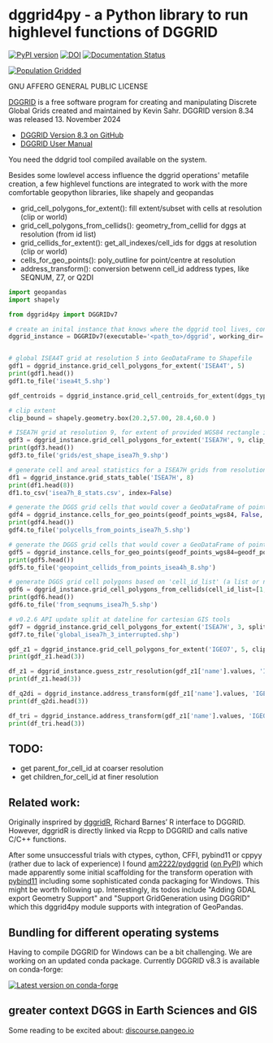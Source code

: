 # dggrid4py - a Python library to run highlevel functions of DGGRID

[![PyPI version](https://badge.fury.io/py/dggrid4py.svg)](https://badge.fury.io/py/dggrid4py) [![DOI](https://zenodo.org/badge/295495597.svg)](https://zenodo.org/badge/latestdoi/295495597) [![Documentation Status](https://readthedocs.org/projects/dggrid4py/badge/?version=latest)](https://dggrid4py.readthedocs.io/en/latest/?badge=latest)

[![Population Gridded](day-04-hexa.png)](https://twitter.com/allixender/status/1324055326111485959)

GNU AFFERO GENERAL PUBLIC LICENSE

[DGGRID](https://www.discreteglobalgrids.org/software/) is a free software program for creating and manipulating Discrete Global Grids created and maintained by Kevin Sahr. DGGRID version 8.34 was released 13. November 2024

- [DGGRID Version 8.3 on GitHub](https://github.com/sahrk/DGGRID)
- [DGGRID User Manual](https://github.com/sahrk/DGGRID/blob/d08e10d761f7bedd72a253ab1057458f339de51e/dggridManualV81b.pdf)

You need the ddgrid tool compiled available on the system.

Besides some lowlevel access influence the dggrid operations' metafile creation, a few highlevel functions are integrated to work with the more comfortable geopython libraries, like shapely and geopandas

- grid_cell_polygons_for_extent(): fill extent/subset with cells at resolution (clip or world)
- grid_cell_polygons_from_cellids(): geometry_from_cellid for dggs at resolution (from id list)
- grid_cellids_for_extent(): get_all_indexes/cell_ids for dggs at resolution (clip or world)
- cells_for_geo_points(): poly_outline for point/centre at resolution
- address_transform():  conversion betwenn cell_id address types, like SEQNUM, Z7, or Q2DI


```python
import geopandas
import shapely

from dggrid4py import DGGRIDv7

# create an inital instance that knows where the dggrid tool lives, configure temp workspace and log/stdout output
dggrid_instance = DGGRIDv7(executable='<path_to>/dggrid', working_dir='.', capture_logs=False, silent=False, tmp_geo_out_legacy=False, debug=False)


# global ISEA4T grid at resolution 5 into GeoDataFrame to Shapefile
gdf1 = dggrid_instance.grid_cell_polygons_for_extent('ISEA4T', 5)
print(gdf1.head())
gdf1.to_file('isea4t_5.shp')

gdf_centroids = dggrid_instance.grid_cell_centroids_for_extent(dggs_type='ISEA7H', resolution=4, mixed_aperture_level=None, clip_geom=None)

# clip extent
clip_bound = shapely.geometry.box(20.2,57.00, 28.4,60.0 )

# ISEA7H grid at resolution 9, for extent of provided WGS84 rectangle into GeoDataFrame to Shapefile
gdf3 = dggrid_instance.grid_cell_polygons_for_extent('ISEA7H', 9, clip_geom=est_bound)
print(gdf3.head())
gdf3.to_file('grids/est_shape_isea7h_9.shp')

# generate cell and areal statistics for a ISEA7H grids from resolution 0 to 8 (return a pandas DataFrame)
df1 = dggrid_instance.grid_stats_table('ISEA7H', 8)
print(df1.head(8))
df1.to_csv('isea7h_8_stats.csv', index=False)

# generate the DGGS grid cells that would cover a GeoDataFrame of points, return Polygons with cell IDs as GeoDataFrame
gdf4 = dggrid_instance.cells_for_geo_points(geodf_points_wgs84, False, 'ISEA7H', 5)
print(gdf4.head())
gdf4.to_file('polycells_from_points_isea7h_5.shp')

# generate the DGGS grid cells that would cover a GeoDataFrame of points, return cell IDs added as column to the points GDF
gdf5 = dggrid_instance.cells_for_geo_points(geodf_points_wgs84=geodf_points_wgs84, cell_ids_only=True, dggs_type='ISEA4H', resolution=8)
print(gdf5.head())
gdf5.to_file('geopoint_cellids_from_points_isea4h_8.shp')

# generate DGGS grid cell polygons based on 'cell_id_list' (a list or np.array of provided cell_ids)
gdf6 = dggrid_instance.grid_cell_polygons_from_cellids(cell_id_list=[1, 4, 8], 'ISEA7H', 5)
print(gdf6.head())
gdf6.to_file('from_seqnums_isea7h_5.shp')

# v0.2.6 API update split at dateline for cartesian GIS tools
gdf7 = dggrid_instance.grid_cell_polygons_for_extent('ISEA7H', 3, split_dateline=True)
gdf7.to_file('global_isea7h_3_interrupted.shp')

gdf_z1 = dggrid_instance.grid_cell_polygons_for_extent('IGEO7', 5, clip_geom=est_bound, output_address_type='Z7_STRING')
print(gdf_z1.head(3))

df_z1 = dggrid_instance.guess_zstr_resolution(gdf_z1['name'].values, 'IGEO7', input_address_type='Z7_STRING')
print(df_z1.head(3))

df_q2di = dggrid_instance.address_transform(gdf_z1['name'].values, 'IGEO7', 5, input_address_type='Z7_STRING', output_address_type='Q2DI')
print(df_q2di.head(3))

df_tri = dggrid_instance.address_transform(gdf_z1['name'].values, 'IGEO7', 5, input_address_type='Z7_STRING', output_address_type='PROJTRI')
print(df_tri.head(3))

```

## TODO:

- get parent_for_cell_id at coarser resolution
- get children_for_cell_id at finer resolution

## Related work:

Originally insprired by [dggridR](https://github.com/r-barnes/dggridR), Richard Barnes’ R interface to DGGRID. However, dggridR is directly linked via Rcpp to DGGRID and calls native C/C++ functions.

After some unsuccessful trials with ctypes, cython, CFFI, pybind11 or cppyy (rather due to lack of experience) I found [am2222/pydggrid](https://github.com/am2222/pydggrid) ([on PyPI](https://pypi.org/project/pydggrid/)) which made apparently some initial scaffolding for the transform operation with [pybind11](https://pybind11.readthedocs.io/en/master/) including some sophisticated conda packaging for Windows. This might be worth following up. Interestingly, its todos include "Adding GDAL export Geometry Support" and "Support GridGeneration using DGGRID" which this dggrid4py module supports with integration of GeoPandas.


## Bundling for different operating systems

Having to compile DGGRID for Windows can be a bit challenging. We are
working on an updated conda package. Currently DGGRID v8.3 is available on conda-forge:

[![Latest version on conda-forge](https://anaconda.org/conda-forge/dggrid/badges/version.svg)](https://anaconda.org/conda-forge/dggrid)

## greater context DGGS in Earth Sciences and GIS

Some reading to be excited about: [discourse.pangeo.io](https://discourse.pangeo.io/t/discrete-global-grid-systems-dggs-use-with-pangeo/2274)

